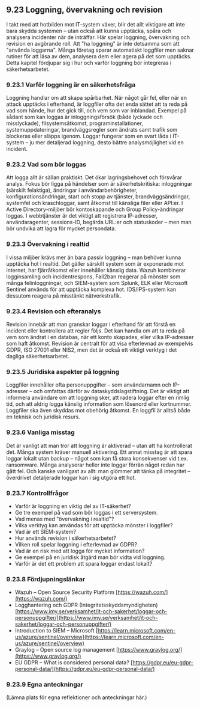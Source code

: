 ## 9.23 Loggning, övervakning och revision

I takt med att hotbilden mot IT-system växer, blir det allt viktigare att inte bara skydda systemen – utan också att kunna upptäcka, spåra och analysera incidenter när de inträffar. Här spelar loggning, övervakning och revision en avgörande roll. Att "ha loggning" är inte detsamma som att "använda loggarna". Många företag sparar automatiskt loggfiler men saknar rutiner för att läsa av dem, analysera dem eller agera på det som upptäcks. Detta kapitel fördjupar sig i hur och varför loggning bör integreras i säkerhetsarbetet.

### 9.23.1 Varför loggning är en säkerhetsfråga

Loggning handlar om att skapa spårbarhet. När något går fel, eller när en attack upptäcks i efterhand, är loggfiler ofta det enda sättet att ta reda på vad som hände, hur det gick till, och vem som var inblandad. Exempel på sådant som kan loggas är inloggningsförsök (både lyckade och misslyckade), filsystemsåtkomst, programinstallationer, systemuppdateringar, brandväggsregler som ändrats samt trafik som blockeras eller släpps igenom. Loggar fungerar som en svart låda i IT-system – ju mer detaljerad loggning, desto bättre analysmöjlighet vid en incident.

### 9.23.2 Vad som bör loggas

Att logga allt är sällan praktiskt. Det ökar lagringsbehovet och försvårar analys. Fokus bör ligga på händelser som är säkerhetskritiska: inloggningar (särskilt felaktiga), ändringar i användarbehörigheter, konfigurationsändringar, start och stopp av tjänster, brandväggsändringar, systemfel och kraschloggar, samt åtkomst till känsliga filer eller API:er. I Active Directory-miljöer bör kontoskapande och Group Policy-ändringar loggas. I webbtjänster är det viktigt att registrera IP-adresser, användaragenter, sessions-ID, begärda URL:er och statuskoder – men man bör undvika att lagra för mycket persondata.

### 9.23.3 Övervakning i realtid

I vissa miljöer krävs mer än bara passiv loggning – man behöver kunna upptäcka hot i realtid. Det gäller särskilt system som är exponerade mot internet, har fjärråtkomst eller innehåller känslig data. Wazuh kombinerar logginsamling och incidentrespons, Fail2ban reagerar på mönster som många felinloggningar, och SIEM-system som Splunk, ELK eller Microsoft Sentinel används för att upptäcka komplexa hot. IDS/IPS-system kan dessutom reagera på misstänkt nätverkstrafik.

### 9.23.4 Revision och efteranalys

Revision innebär att man granskar loggar i efterhand för att förstå en incident eller kontrollera att regler följs. Det kan handla om att ta reda på vem som ändrat i en databas, när ett konto skapades, eller vilka IP-adresser som haft åtkomst. Revision är centralt för att visa efterlevnad av exempelvis GDPR, ISO 27001 eller NIS2, men det är också ett viktigt verktyg i det dagliga säkerhetsarbetet.

### 9.23.5 Juridiska aspekter på loggning

Loggfiler innehåller ofta personuppgifter – som användarnamn och IP-adresser – och omfattas därför av dataskyddslagstiftning. Det är viktigt att informera användare om att loggning sker, att radera loggar efter en rimlig tid, och att aldrig logga känslig information som lösenord eller kortnummer. Loggfiler ska även skyddas mot obehörig åtkomst. En loggfil är alltså både en teknisk och juridisk resurs.

### 9.23.6 Vanliga misstag

Det är vanligt att man tror att loggning är aktiverad – utan att ha kontrollerat det. Många system kräver manuell aktivering. Ett annat misstag är att spara loggar lokalt utan backup – något som kan få stora konsekvenser vid t.ex. ransomware. Många analyserar heller inte loggar förrän något redan har gått fel. Och kanske vanligast av allt: man glömmer att tänka på integritet – överdrivet detaljerade loggar kan i sig utgöra ett hot.

### 9.23.7 Kontrollfrågor

- Varför är loggning en viktig del av IT-säkerhet?
- Ge tre exempel på vad som bör loggas i ett serversystem.
- Vad menas med "övervakning i realtid"?
- Vilka verktyg kan användas för att upptäcka mönster i loggfiler?
- Vad är ett SIEM-system?
- Hur används revision i säkerhetsarbetet?
- Vilken roll spelar loggning i efterlevnad av GDPR?
- Vad är en risk med att logga för mycket information?
- Ge exempel på en juridisk åtgärd man bör vidta vid loggning.
- Varför är det ett problem att spara loggar endast lokalt?

### 9.23.8 Fördjupningslänkar

- Wazuh – Open Source Security Platform [https://wazuh.com/](https://wazuh.com/)
- Logghantering och GDPR (Integritetsskyddsmyndigheten) [https://www.imy.se/verksamhet/it-och-sakerhet/loggar-och-personuppgifter/](https://www.imy.se/verksamhet/it-och-sakerhet/loggar-och-personuppgifter/)
- Introduction to SIEM – Microsoft [https://learn.microsoft.com/en-us/azure/sentinel/overview](https://learn.microsoft.com/en-us/azure/sentinel/overview)
- Graylog – Open source log management [https://www.graylog.org/](https://www.graylog.org/)
- EU GDPR – What is considered personal data? [https://gdpr.eu/eu-gdpr-personal-data/](https://gdpr.eu/eu-gdpr-personal-data/)

### 9.23.9 Egna anteckningar

(Lämna plats för egna reflektioner och anteckningar här.)
